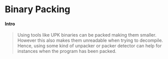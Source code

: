 # Binary Packing

#### Intro
> Using tools like UPK binaries can be packed making them smaller. However this also makes them unreadable when trying to decompile. Hence, using some kind of unpacker or packer detector can help for instances when the program has been packed. 
